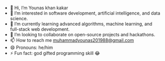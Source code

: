 - 👋 Hi, I’m Younas khan kakar
- 👀 I’m interested in software development, artificial intelligence, and data science.
- 🌱 I’m currently learning advanced algorithms, machine learning, and full-stack web development.
- 💞️ I’m looking to collaborate on open-source projects and hackathons.
- 📫 How to reach me muhammadyounas201988@gmail.com
- 😄 Pronouns: he/him
- ⚡ Fun fact: god gifted programming skill 😂

<!---
DevStudent101-yk/DevStudent101-yk is a ✨ special ✨ repository because its `README.md` (this file) appears on your GitHub profile.
You can click the Preview link to take a look at your changes.
--->
